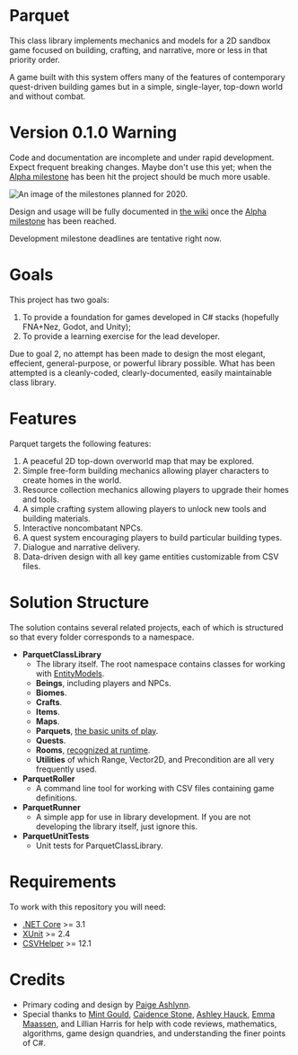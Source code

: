 # Parquet

This class library implements mechanics and models for a 2D sandbox game focused on building, crafting, and narrative, more or less in that priority order.

A game built with this system offers many of the features of contemporary quest-driven building games but in a simple, single-layer, top-down world and without combat.

# Version 0.1.0 Warning

Code and documentation are incomplete and under rapid development.  Expect frequent breaking changes.  Maybe don't use this yet; when the [Alpha milestone](https://github.com/mxashlynn/Parquet/milestone/2) has been hit the project should be much more usable.

![An image of the milestones planned for 2020\.](https://media.githubusercontent.com/media/mxashlynn/Parquet/master/Documentation/Parquet_Roadmap_2020.png "Parquet Development Roadmap 2020")

Design and usage will be fully documented in [the wiki](https://github.com/mxashlynn/Parquet/wiki) once the [Alpha milestone](https://github.com/mxashlynn/Parquet/milestone/2) has been reached.

Development milestone deadlines are tentative right now.

# Goals

This project has two goals:

1. To provide a foundation for games developed in C# stacks (hopefully FNA+Nez, Godot, and Unity);
2. To provide a learning exercise for the lead developer.

Due to goal 2, no attempt has been made to design the most elegant, effecient, general-purpose, or powerful library possible.
What has been attempted is a cleanly-coded, clearly-documented, easily maintainable class library.

# Features

Parquet targets the following features:

1. A peaceful 2D top-down overworld map that may be explored.
2. Simple free-form building mechanics allowing player characters to create homes in the world.
3. Resource collection mechanics allowing players to upgrade their homes and tools.
4. A simple crafting system allowing players to unlock new tools and building materials.
5. Interactive noncombatant NPCs.
6. A quest system encouraging players to build particular building types.
7. Dialogue and narrative delivery.
8. Data-driven design with all key game entities customizable from CSV files.

# Solution Structure

The solution contains several related projects, each of which is structured so that every folder corresponds to a namespace.

- **ParquetClassLibrary**
    - The library itself. The root namespace contains classes for working with [EntityModels](https://github.com/mxashlynn/Parquet/wiki/2.-How-Parquet-Handles-Game-Objects).
    - **Beings**, including players and NPCs.
    - **Biomes**.
    - **Crafts**.
    - **Items**.
    - **Maps**.
    - **Parquets**, [the basic units of play](https://github.com/mxashlynn/Parquet/wiki/3.-How-Parquets-Work).
    - **Quests**.
    - **Rooms**, [recognized at runtime](https://github.com/mxashlynn/Parquet/wiki/4.-Room-Detection-and-Type-Assignment).
    - **Utilities** of which Range, Vector2D, and Precondition are all very frequently used.
- **ParquetRoller**
    - A command line tool for working with CSV files containing game definitions.
- **ParquetRunner**
    - A simple app for use in library development.  If you are not developing the library itself, just ignore this.
- **ParquetUnitTests**
    - Unit tests for ParquetClassLibrary.

# Requirements

To work with this repository you will need:

- [.NET Core](https://dotnet.microsoft.com/download/dotnet-core) >= 3.1
- [XUnit](https://github.com/xunit/xunit) >= 2.4
- [CSVHelper](https://joshclose.github.io/CsvHelper/)  >= 12.1

# Credits
- Primary coding and design by [Paige Ashlynn](https://github.com/mxashlynn/).
- Special thanks to [Mint Gould](https://github.com/WispyMouse), [Caidence Stone](https://github.com/caidencestone), [Ashley Hauck](https://github.com/khyperia), [Emma Maassen](https://github.com/Enichan), and Lillian Harris for help with code reviews, mathematics, algorithms, game design quandries, and understanding the finer points of C#.
